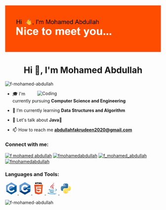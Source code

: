 [![MasterHead](https://github.com/F-Mohamed-Abdullah/F-Mohamed-Abdullah/blob/main/header.png)](https://www.linkedin.com/in/f-mohamed-abdullah-67877a243/)


<h1 align="center">Hi 👋, I'm Mohamed Abdullah</h1>
<p align="left"> <img src="https://komarev.com/ghpvc/?username=f-mohamed-abdullah&label=Profile%20views&color=0e75b6&style=flat" alt="f-mohamed-abdullah" /> </p>
<img align="right" alt="Coding" width="400" src="https://miro.medium.com/max/1400/1*IRFhWNqusUWbTsB1hQXhrQ.gif">

- 🎓 I'm currently pursuing <b>Computer Science and Engineering</b> 

- 🎯 I’m currently learning <b>Data Structures and Algorithm</b>

- 💬 Let's talk about <b>Java🍵</b>

- 📫 How to reach me **abdullahfakrudeen2020@gmail.com**

<h3 align="left">Connect with me:</h3>
<p align="left">
<a href="https://www.linkedin.com/in/f-mohamed-abdullah-67877a243/" target="blank"><img align="center" src="https://raw.githubusercontent.com/rahuldkjain/github-profile-readme-generator/master/src/images/icons/Social/linked-in-alt.svg" alt="f mohamed abdullah" height="30" width="40" /></a>
<a href="https://www.hackerrank.com/fmohamedabdullah" target="blank"><img align="center" src="https://raw.githubusercontent.com/rahuldkjain/github-profile-readme-generator/master/src/images/icons/Social/hackerrank.svg" alt="fmohamedabdullah" height="30" width="40" /></a>
<a href="https://www.leetcode.com/f_mohamed_abdullah" target="blank"><img align="center" src="https://raw.githubusercontent.com/rahuldkjain/github-profile-readme-generator/master/src/images/icons/Social/leet-code.svg" alt="f_mohamed_abdullah" height="30" width="40" /></a>
<a href="https://auth.geeksforgeeks.org/user/fmohamedabdullah" target="blank"><img align="center" src="https://raw.githubusercontent.com/rahuldkjain/github-profile-readme-generator/master/src/images/icons/Social/geeks-for-geeks.svg" alt="fmohamedabdullah" height="30" width="40" /></a>
</p>

<h3 align="left">Languages and Tools:</h3>
<p align="left"> <a href="https://www.cprogramming.com/" target="_blank" rel="noreferrer"> <img src="https://raw.githubusercontent.com/devicons/devicon/master/icons/c/c-original.svg" alt="c" width="40" height="40"/> </a> <a href="https://www.w3schools.com/cpp/" target="_blank" rel="noreferrer"> <img src="https://raw.githubusercontent.com/devicons/devicon/master/icons/cplusplus/cplusplus-original.svg" alt="cplusplus" width="40" height="40"/> </a> <a href="https://www.w3.org/html/" target="_blank" rel="noreferrer"> <img src="https://raw.githubusercontent.com/devicons/devicon/master/icons/html5/html5-original-wordmark.svg" alt="html5" width="40" height="40"/> </a> <a href="https://www.java.com" target="_blank" rel="noreferrer"> <img src="https://raw.githubusercontent.com/devicons/devicon/master/icons/java/java-original.svg" alt="java" width="40" height="40"/> </a> <a href="https://www.python.org" target="_blank" rel="noreferrer"> <img src="https://raw.githubusercontent.com/devicons/devicon/master/icons/python/python-original.svg" alt="python" width="40" height="40"/> </a> </p>




<p><img align="left" src="https://github-readme-stats.vercel.app/api/top-langs?username=F-Mohamed-Abdullah&show_icons=true&locale=en&layout=compact" alt="f-mohamed-abdullah" /></p>

